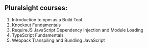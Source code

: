 ## Pluralsight courses:

1. Introduction to npm as a Build Tool
2. Knockout Fundamentals
3. RequireJS JavaScript Dependency Injection and Module Loading
4. TypeScript Fundamentals
5. Webpack Transpiling and Bundling JavaScript
